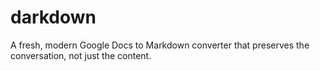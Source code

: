 # darkdown
A fresh, modern Google Docs to Markdown converter that preserves the conversation, not just the content.
